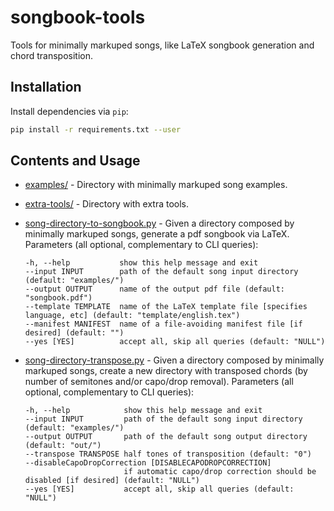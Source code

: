 # songbook-tools

Tools for minimally markuped songs, like LaTeX songbook generation and chord transposition.

## Installation

Install dependencies via `pip`:
```bash
pip install -r requirements.txt --user
```

## Contents and Usage

- [examples/](examples/) - Directory with minimally markuped song examples.

- [extra-tools/](extra-tools/) - Directory with extra tools.

- [song-directory-to-songbook.py](song-directory-to-songbook.py) - Given a directory composed by minimally markuped songs, generate a pdf songbook via LaTeX. Parameters (all optional, complementary to CLI queries):
   ```
   -h, --help           show this help message and exit
   --input INPUT        path of the default song input directory (default: "examples/")
   --output OUTPUT      name of the output pdf file (default: "songbook.pdf")
   --template TEMPLATE  name of the LaTeX template file [specifies language, etc] (default: "template/english.tex")
   --manifest MANIFEST  name of a file-avoiding manifest file [if desired] (default: "")
   --yes [YES]          accept all, skip all queries (default: "NULL")
   ```

- [song-directory-transpose.py](song-directory-transpose.py) - Given a directory composed by minimally markuped songs, create a new directory with transposed chords (by number of semitones and/or capo/drop removal). Parameters (all optional, complementary to CLI queries):
   ```
   -h, --help            show this help message and exit
   --input INPUT         path of the default song input directory (default: "examples/")
   --output OUTPUT       path of the default song output directory (default: "out/")
   --transpose TRANSPOSE half tones of transposition (default: "0")
   --disableCapoDropCorrection [DISABLECAPODROPCORRECTION]
                         if automatic capo/drop correction should be disabled [if desired] (default: "NULL")
   --yes [YES]           accept all, skip all queries (default: "NULL")
   ```
